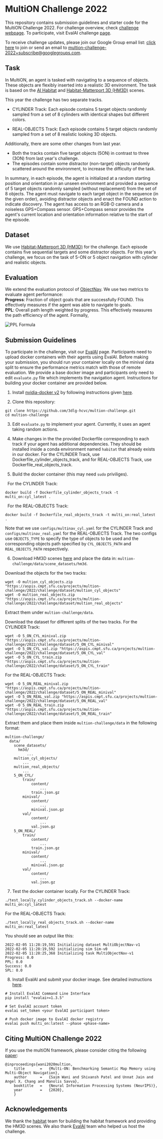 # MultiON Challenge 2022

This repository contains submission guidelines and starter code for the MultiON Challenge 2022. For challenge overview, check [challenge webpage](http://multion-challenge.cs.sfu.ca). To participate, visit EvalAI challenge [page](https://eval.ai/web/challenges/challenge-page/1595/overview).

To receive challenge updates, please join our Google Group email list: [click here](https://groups.google.com/g/multion-challenge-2022/) to join or send an email to [multion-challenge-2022+subscribe@googlegroups.com](mailto:multion-challenge-2022+subscribe@googlegroups.com).

## Task

In MultiON, an agent is tasked with navigating to a sequence of objects. These objects are flexibly inserted into a realistic 3D environment. The task is based on the [AI Habitat](https://aihabitat.org/) and [Habitat-Matterport 3D (HM3D)](https://aihabitat.org/datasets/hm3d) scenes. 

This year the challenge has two separate tracks. 
- CYLINDER Track: Each episode contains 5 target objects randomly sampled from a set of 8 cylinders with identical shapes but different colors.

- REAL-OBJECTS Track: Each episode contains 5 target objects randomly sampled from a set of 8 realistic looking 3D objects.

Additionally, there are some other changes from last year.

- Both the tracks contain five target objects (5ON) in contrast to three (3ON) from last year's challenge.
- The episodes contain some distractor (non-target) objects randomly scattered around the environment, to increase the difficulty of the task.

In summary, in each episode, the agent is initialized at a random starting position and orientation in an unseen environment and provided a sequence of 5 target objects randomly sampled (without replacement) from the set of 8 objects. The agent must navigate to each target object in the sequence (in the given order), avoiding distractor objects and enact the FOUND action to indicate discovery. The agent has access to an RGB-D camera and a noiseless GPS+Compass sensor. GPS+Compass sensor provides the agent's current location and orientation information relative to the start of the episode.


## Dataset
We use [Habitat-Matterport 3D (HM3D)](https://aihabitat.org/datasets/hm3d) for the challenge. Each episode contains five sequential targets and some distractor objects. For this year's challenge, we focus on the task of 5-ON or 5 object navigation with cylinder and realistic objects.

## Evaluation
We extend the evaluation protocol of [ObjectNav](https://arxiv.org/abs/2006.13171). We use two metrics to evaluate agent performance:  
**Progress**: Fraction of object goals that are successfully FOUND. This effectively measures if the agent was able to navigate to goals.  
**PPL**: Overall path length weighted by progress. This effectively measures the path efficiency of the agent. Formally, 

![PPL Formula](imgs/PPL.png "PPL Formula")

## Submission Guidelines 

To participate in the challenge, visit our [EvalAI](https://eval.ai/web/challenges/challenge-page/1595/overview) page. Participants need to upload docker containers with their agents using EvalAI. Before making your submission, you should run your container locally on the minival data split to ensure the performance metrics match with those of remote evaluation. We provide a base docker image and participants only need to edit `evaluate.py` file which implements the navigation agent. Instructions for building your docker container are provided below.


1. Install [nvidia-docker v2](https://github.com/NVIDIA/nvidia-docker) by following instructions given [here](https://github.com/nvidia/nvidia-docker/wiki/Installation-(version-2.0)).

2. Clone this repository: 
```
git clone https://github.com/3dlg-hcvc/multion-challenge.git
cd multion-challenge
```
3. Edit `evaluate.py` to implement your agent. Currently, it uses an agent taking random actions.

4. Make changes in the the provided Dockerfile corresponding to each track if your agent has additional dependencies. They should be installed inside a conda environment named `habitat` that already exists in our docker. For the CYLINDER Track, use Dockerfile_cylinder_objects_track, and for REAL-OBJECTS Track, use Dockerfile_real_objects_track.

5. Build the docker container (this may need `sudo` priviliges).

&nbsp;&nbsp;For the CYLINDER Track:
```
docker build -f Dockerfile_cylinder_objects_track -t multi_on:cyl_latest .
```
&nbsp;&nbsp;For the REAL-OBJECTS Track:
```
docker build -f Dockerfile_real_objects_track -t multi_on:real_latest .
```
Note that we use `configs/multinav_cyl.yaml` for the CYLINDER Track and `configs/multinav_real.yaml` for the REAL-OBJECTS Track. The two configs use `OBJECTS_TYPE` to specify the type of objects to be used and the corresponding objects path specified by `CYL_OBJECTS_PATH` and `REAL_OBJECTS_PATH` respectively.

6. Download HM3D scenes [here](https://aihabitat.org/datasets/hm3d) and place the data in: `multion-challenge/data/scene_datasets/hm3d`. 

Download the objects for the two tracks:
```
wget -O multion_cyl_objects.zip "https://aspis.cmpt.sfu.ca/projects/multion-challenge/2022/challenge/dataset/multion_cyl_objects"
wget -O multion_real_objects.zip "https://aspis.cmpt.sfu.ca/projects/multion-challenge/2022/challenge/dataset/multion_real_objects"
```
Extract them under `multion-challenge/data`.

Download the dataset for different splits of the two tracks.
For the CYLINDER Track:
```
wget -O 5_ON_CYL_minival.zip "https://aspis.cmpt.sfu.ca/projects/multion-challenge/2022/challenge/dataset/5_ON_CYL_minival"
wget -O 5_ON_CYL_val.zip "https://aspis.cmpt.sfu.ca/projects/multion-challenge/2022/challenge/dataset/5_ON_CYL_val"
wget -O 5_ON_CYL_train.zip "https://aspis.cmpt.sfu.ca/projects/multion-challenge/2022/challenge/dataset/5_ON_CYL_train"
```
For the REAL-OBJECTS Track:
```
wget -O 5_ON_REAL_minival.zip "https://aspis.cmpt.sfu.ca/projects/multion-challenge/2022/challenge/dataset/5_ON_REAL_minival"
wget -O 5_ON_REAL_val.zip "https://aspis.cmpt.sfu.ca/projects/multion-challenge/2022/challenge/dataset/5_ON_REAL_val"
wget -O 5_ON_REAL_train.zip "https://aspis.cmpt.sfu.ca/projects/multion-challenge/2022/challenge/dataset/5_ON_REAL_train"
```
Extract them and place them inside `multion-challenge/data` in the following format:

```
multion-challenge/
  data/
    scene_datasets/
      hm3d/
          ...
    multion_cyl_objects/
        ...
    multion_real_objects/
        ...
    5_ON_CYL/
        train/
            content/
                ...
            train.json.gz
        minival/
            content/
                ...
            minival.json.gz
        val/
            content/
                ...
            val.json.gz
    5_ON_REAL/
        train/
            content/
                ...
            train.json.gz
        minival/
            content/
                ...
            minival.json.gz
        val/
            content/
                ...
            val.json.gz
```

7. Test the docker container locally.
For the CYLINDER Track:
```
./test_locally_cylinder_objects_track.sh --docker-name multi_on:cyl_latest
```
For the REAL-OBJECTS Track:
```
./test_locally_real_objects_track.sh --docker-name multi_on:real_latest
```
You should see an output like this:

```
2022-02-05 11:28:19,591 Initializing dataset MultiObjectNav-v1
2022-02-05 11:28:19,592 initializing sim Sim-v0
2022-02-05 11:28:25,368 Initializing task MultiObjectNav-v1
Progress: 0.0
PPL: 0.0
Success: 0.0
SPL: 0.0
```

8. Install EvalAI and submit your docker image. See detailed instructions [here](https://cli.eval.ai/).

```
# Install EvalAI Command Line Interface
pip install "evalai>=1.3.5"

# Set EvalAI account token
evalai set_token <your EvalAI participant token>

# Push docker image to EvalAI docker registry
evalai push multi_on:latest --phase <phase-name>
```


## Citing MultiON Challenge 2022
If you use the multiON framework, please consider citing the following [paper](https://arxiv.org/pdf/2012.03912.pdf):
```
@inproceedings{wani2020multion,
    title       =   {Multi-ON: Benchmarking Semantic Map Memory using Multi-Object Navigation},
    author      =   {Saim Wani and Shivansh Patel and Unnat Jain and Angel X. Chang and Manolis Savva},
    booktitle   =   {Neural Information Processing Systems (NeurIPS)},
    year        =   {2020},
    }
```

## Acknowledgements
We thank the [habitat](https://aihabitat.org/) team for building the habitat framework and providing the HM3D scenes. We also thank [EvalAI](https://eval.ai/) team who helped us host the challenge.

